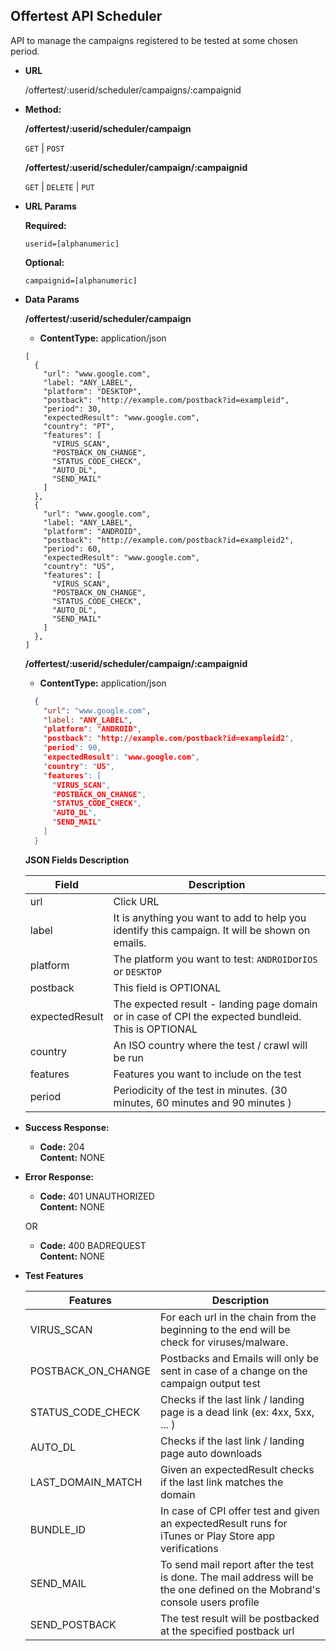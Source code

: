 **Offertest API Scheduler**
----
  API to manage the campaigns registered to be tested at some chosen period.

* **URL**

  /offertest/:userid/scheduler/campaigns/:campaignid

* **Method:**
  
  **/offertest/:userid/scheduler/campaign**

  `GET` | `POST` 

  **/offertest/:userid/scheduler/campaign/:campaignid**

  `GET` | `DELETE` | `PUT`
  
*  **URL Params**

   **Required:**
 
   `userid=[alphanumeric]`

   **Optional:**
 
   `campaignid=[alphanumeric]`

* **Data Params**
  
  **/offertest/:userid/scheduler/campaign**

  * **ContentType:** application/json <br />

  ```
  [
    {
      "url": "www.google.com",
      "label: "ANY_LABEL",
      "platform": "DESKTOP",
      "postback": "http://example.com/postback?id=exampleid",
      "period": 30,
      "expectedResult": "www.google.com",
      "country": "PT",
      "features": [
        "VIRUS_SCAN",
        "POSTBACK_ON_CHANGE",
        "STATUS_CODE_CHECK",
        "AUTO_DL",
        "SEND_MAIL"
      ]
    },
    {
      "url": "www.google.com",
      "label: "ANY_LABEL",
      "platform": "ANDROID",
      "postback": "http://example.com/postback?id=exampleid2",
      "period": 60,
      "expectedResult": "www.google.com",
      "country": "US",
      "features": [
        "VIRUS_SCAN",
        "POSTBACK_ON_CHANGE",
        "STATUS_CODE_CHECK",
        "AUTO_DL",
        "SEND_MAIL"
      ]
    },
  ]
  ```
  **/offertest/:userid/scheduler/campaign/:campaignid**

  * **ContentType:** application/json <br />

  ```json
    {
      "url": "www.google.com",
      "label: "ANY_LABEL",
      "platform": "ANDROID",
      "postback": "http://example.com/postback?id=exampleid2",
      "period": 90,
      "expectedResult": "www.google.com",
      "country": "US",
      "features": [
        "VIRUS_SCAN",
        "POSTBACK_ON_CHANGE",
        "STATUS_CODE_CHECK",
        "AUTO_DL",
        "SEND_MAIL"
      ]
    }
  ```

  **JSON Fields Description**
  
  | Field         | Description |
  | ------------- |-------------|
  | url        | Click URL  |
  | label       | It is anything you want to add to help you identify this campaign. It will be shown on emails. |
  | platform | The platform you want to test: ``ANDROID``or``IOS`` or ``DESKTOP`` |
  | postback | This field is OPTIONAL |
  | expectedResult | The expected result - landing page domain or in case of CPI the expected bundleid. This is OPTIONAL |
  | country | An ISO country where the test / crawl will be run |
  | features | Features you want to include on the test |
  | period | Periodicity of the test in minutes. (30 minutes, 60 minutes and 90 minutes ) |

* **Success Response:**
  
  * **Code:** 204 <br />
    **Content:** NONE
 
* **Error Response:**

  * **Code:** 401 UNAUTHORIZED <br />
    **Content:** NONE

  OR

  * **Code:** 400 BADREQUEST <br />
    **Content:** NONE

* **Test Features**

  | Features          | Description |
  | ------------- |-------------|
  | VIRUS_SCAN | For each url in the chain from the beginning to the end will be check for viruses/malware. |
  | POSTBACK_ON_CHANGE | Postbacks and Emails will only be sent in case of a change on the campaign output test |
  | STATUS_CODE_CHECK | Checks if the last link / landing page is a dead link (ex: 4xx, 5xx, ... ) |
  | AUTO_DL | Checks if the last link / landing page auto downloads  |
  | LAST_DOMAIN_MATCH | Given an expectedResult checks if the last link matches the domain  |
  | BUNDLE_ID | In case of CPI offer test and given an expectedResult runs for iTunes or Play Store app verifications  |
  | SEND_MAIL | To send mail report after the test is done. The mail address will be the one defined on the Mobrand's console users profile  |
  | SEND_POSTBACK | The test result will be postbacked at the specified postback url  |
